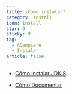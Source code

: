 ```yaml
---
title: ¿Cómo instalar?
category: Install
icon: install
star: 9
sticky: 9
tag:
  - ADempiere
  - Instalar
article: false
---
```


- [Cómo instalar JDK 8](./installing-jdk8.md)

- [Cómo Documentar](./how-to-document.md)